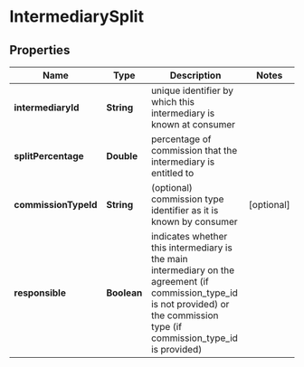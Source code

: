 # IntermediarySplit

## Properties
Name | Type | Description | Notes
------------ | ------------- | ------------- | -------------
**intermediaryId** | **String** | unique identifier by which this intermediary is known at consumer | 
**splitPercentage** | **Double** | percentage of commission that the intermediary is entitled to | 
**commissionTypeId** | **String** | (optional) commission type identifier as it is known by consumer |  [optional]
**responsible** | **Boolean** | indicates whether this intermediary is the main intermediary on the agreement (if commission_type_id is not provided) or the commission type (if commission_type_id is provided) | 
